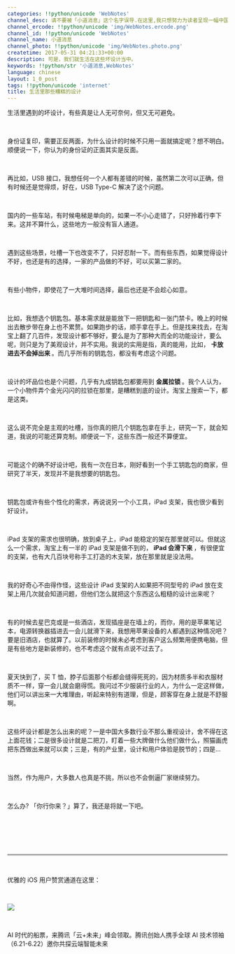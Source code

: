 ```yaml
---
categories: !!python/unicode 'WebNotes'
channel_desc: 请不要被「小道消息」这个名字误导.在这里,我只想努力为读者呈现一幅中国互联网的清明上河图.
channel_ercode: !!python/unicode 'img/WebNotes.ercode.png'
channel_id: !!python/unicode 'WebNotes'
channel_name: 小道消息
channel_photo: !!python/unicode 'img/WebNotes.photo.png'
createtime: 2017-05-31 04:21:33+00:00
description: 可是，我们就生活在这些坏设计当中。
keywords: !!python/str '小道消息,WebNotes'
language: chinese
layout: 1_0_post
tags: !!python/unicode 'internet'
title: 生活里那些糟糕的设计
---
```

<div class="rich_media_content" id="js_content">
<p>
         生活里遇到的坏设计，有些真是让人无可奈何，但又无可避免。
        </p>
<p>
<br/>
</p>
<p>
         身份证复印，需要正反两面，为什么设计的时候不只用一面就搞定呢？想不明白。顺便说一下，你认为的身份证的正面其实是反面。
         <br/>
</p>
<p>
<br/>
</p>
<p>
         再比如，USB 接口，我想任何一个人都有差错的时候，虽然第二次可以正确，但有时候还是觉得烦，好在，USB Type-C 解决了这个问题。
        </p>
<p>
<br/>
</p>
<p>
         国内的一些车站，有时候电梯是单向的，如果一不小心走错了，只好拎着行李下来。这并不算什么，这些地方一般没有盲人通道。
        </p>
<p>
<br/>
</p>
<p>
         遇到这些场景，吐槽一下也改变不了，只好忍耐一下。而有些东西，如果觉得设计不好，也还是有的选择，一家的产品做的不好，可以买第二家的。
        </p>
<p>
<br/>
</p>
<p>
         有些小物件，即使花了一大堆时间选择，最后也还是不会趁心如意。
        </p>
<p>
<br/>
</p>
<p>
         比如，我想选个钥匙包。基本需求就是能放下一把钥匙和一张门禁卡。晚上的时候出去散步带在身上也不累赘。如果跑步的话，顺手拿在手上。但是找来找去，在淘宝上翻了几百件，发现设计都不够好，要么是为了那种大而全的功能设计，要么呢，则只是为了美观设计，并不实用。我说的实用是指，真的能用，比如，
         <strong>
          卡放进去不会掉出来
         </strong>
         。而几乎所有的钥匙包，都没有考虑这个问题。
        </p>
<p>
<br/>
</p>
<p>
         设计的坏品位也是个问题，几乎有九成钥匙包都要用到
         <strong>
          金属拉锁
         </strong>
         。我个人认为，一个小物件弄个金光闪闪的拉锁在那里，是糟糕到底的设计。淘宝上搜索一下，都是这类。
        </p>
<p>
<br/>
</p>
<p>
         这么说不完全是主观的吐槽，当你真的把几个钥匙包拿在手上，研究一下，就会知道，我说的可能还算克制。顺便说一下，这些东西一般还不算便宜。
        </p>
<p>
<br/>
</p>
<p>
         可能这个的确不好设计吧，我有一次在日本，刚好看到一个手工钥匙包的商家，但研究了半天，发现并不是我想要的钥匙包。
        </p>
<p>
<br/>
</p>
<p>
         钥匙包或许有些个性化的需求，再说说另一个小工具，iPad 支架，我也很少看到好设计。
        </p>
<p>
<br/>
</p>
<p>
         iPad 支架的需求也很明确，放到桌子上，iPad 能稳定的架在那里就可以。但就这么一个需求，淘宝上有一半的 iPad 支架是做不到的，
         <strong>
          iPad 会滑下来
         </strong>
         ，有很便宜的支架，也有大几百块号称手工打造的木支架，放在那里就是没法用。
        </p>
<p>
<br/>
</p>
<p>
         我的好奇心不由得作怪，这些设计 iPad 支架的人如果把不同型号的 iPad 放在支架上用几次就会知道问题，但他们怎么就把这个东西这么粗糙的设计出来呢？
        </p>
<p>
<br/>
</p>
<p>
         有的时候去星巴克或是一些酒店，发现插座是在墙上的，而你，用的是苹果笔记本，电源转换器插进去一会儿就滑下来，我想用苹果设备的人都遇到这种情况吧？要是旧酒店，也就算了。以前装修的时候未必考虑到客户这么频繁用便携电脑，但是有些地方是新装修的，也不考虑这个就有点说不过去了。
        </p>
<p>
<br/>
</p>
<p>
         夏天快到了，买 T 恤，脖子后面那个标都会缝得死死的，因为材质多半和衣服材质不一样，穿一会儿就会磨得慌。我问过不少服装行业的人，为什么一定这样做，他们可以讲出来一大堆理由，听起来特别有道理，但是，顾客穿在身上就是不舒服啊。
        </p>
<p>
<br/>
</p>
<p>
         这些坏设计都是怎么出来的呢？一是中国大多数行业不那么重视设计，舍不得在这上面花钱；二是很多设计就是二把刀，盯着一些大牌做什么他们做什么，照猫画虎把东西做出来就可以卖；三是，有的产业里，设计和用户体验是脱节的；四是…
        </p>
<p>
<br/>
</p>
<p>
         当然，作为用户，大多数人也真是不挑，所以也不会倒逼厂家继续努力。
        </p>
<p>
<br/>
</p>
<p>
         怎么办? 「你行你来？」算了，我还是将就一下吧。
        </p>
<p>
<br/>
</p>
<p style="font-family: Lato, Helvetica, Arial, freesans, clean, sans-serif; border: 0px; font-size: 15px; margin-top: 1.5em; margin-bottom: 1.5em; outline: 0px; line-height: 1.5em; color: rgb(51, 51, 51); white-space: normal;">
<br/>
</p>
<hr style="font-family: Lato, Helvetica, Arial, freesans, clean, sans-serif; border-right-width: 0px; border-bottom-width: 0px; border-left-width: 0px; border-top-style: solid; border-top-color: rgb(234, 234, 234); height: 1px; margin-top: 1em; margin-bottom: 1em; color: rgb(51, 51, 51); font-size: 15px; white-space: normal;"/>
<p>
<br/>
</p>
<p>
         优雅的 iOS 用户赞赏通道在这里：
         <br/>
</p>
<p>
<br/>
</p>
<p>
<img class="" data-ratio="0.5857019810508183" data-s="300,640" data-src="" data-type="jpeg" data-w="1161" src="{{ '/img/ow5rEn8QGlFc95PTicyicjEAtnRibty9cP9Z8t15DKHibnXbzSbVgpddNIJ4yAicyqex7icbNqAmia3wP6wUFl7C2hZcQ.jpeg' | prepend: site.img | replace: '//','/' }}"/>
</p>
<p>
<br/>
</p>
<p>
         AI 时代的船票，来腾讯「云+未来」峰会领取。腾讯创始人携手全球 AI 技术领袖（6.21-6.22）邀你共探云端智能未来
        </p>
</div>